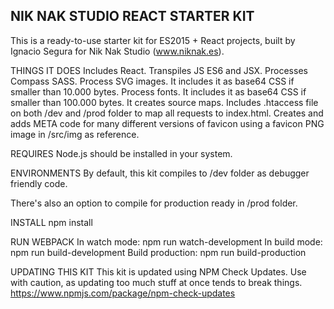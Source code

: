 NIK NAK STUDIO REACT STARTER KIT
--------------------------------

This is a ready-to-use starter kit for ES2015 + React projects, built by Ignacio Segura for Nik Nak Studio (www.niknak.es).


THINGS IT DOES
Includes React.
Transpiles JS ES6 and JSX.
Processes Compass SASS.
Process SVG images. It includes it as base64 CSS if smaller than 10.000 bytes.
Process fonts. It includes it as base64 CSS if smaller than 100.000 bytes.
It creates source maps.
Includes .htaccess file on both /dev and /prod folder to map all requests to index.html.
Creates and adds META code for many different versions of favicon using a favicon PNG image in /src/img as reference.

REQUIRES
Node.js should be installed in your system.

ENVIRONMENTS
By default, this kit compiles to /dev folder as debugger friendly code.

There's also an option to compile for production ready in /prod folder.

INSTALL
npm install

RUN WEBPACK
In watch mode: npm run watch-development
In build mode: npm run build-development
Build production: npm run build-production

UPDATING THIS KIT
This kit is updated using NPM Check Updates. Use with caution, as updating too much stuff at once tends to break things.
https://www.npmjs.com/package/npm-check-updates
